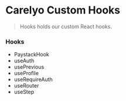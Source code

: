 # Carelyo Custom Hooks

> Hooks holds our custom React hooks.

### Hooks

- PaystackHook
- useAuth
- usePrevious
- useProfile
- useRequireAuth
- useRouter
- useStep
